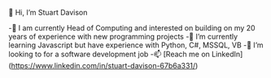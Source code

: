 👋 Hi, I’m Stuart Davison

-👀 I am currently Head of Computing and interested on building on my 20 years of experience with new programming projects
-🌱 I’m currently learning Javascript but have experience with Python, C#, MSSQL, VB
-💞️ I’m looking to for a software development job
-📫 [Reach me on LinkedIn] (https://www.linkedin.com/in/stuart-davison-67b6a331/)
